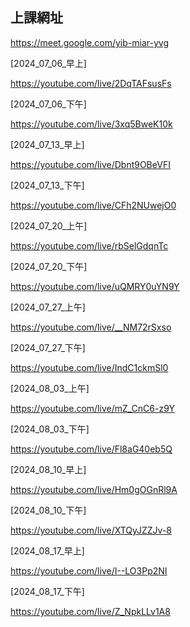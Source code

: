 ## 上課網址

https://meet.google.com/yib-miar-yvg

[2024_07_06_早上]

https://youtube.com/live/2DqTAFsusFs

[2024_07_06_下午]

https://youtube.com/live/3xq5BweK10k

[2024_07_13_早上]

https://youtube.com/live/Dbnt9OBeVFI

[2024_07_13_下午]

https://youtube.com/live/CFh2NUwejO0


[2024_07_20_上午]

https://youtube.com/live/rbSelGdqnTc

[2024_07_20_下午]

https://youtube.com/live/uQMRY0uYN9Y

[2024_07_27_上午]

https://youtube.com/live/__NM72rSxso

[2024_07_27_下午]

https://youtube.com/live/IndC1ckmSl0

[2024_08_03_上午]

https://youtube.com/live/mZ_CnC6-z9Y

[2024_08_03_下午]

https://youtube.com/live/Fl8aG40eb5Q

[2024_08_10_早上]

https://youtube.com/live/Hm0gOGnRl9A

[2024_08_10_下午]

https://youtube.com/live/XTQyJZZJv-8


[2024_08_17_早上]

https://youtube.com/live/I--LO3Pp2NI

[2024_08_17_下午]

https://youtube.com/live/Z_NpkLLv1A8

